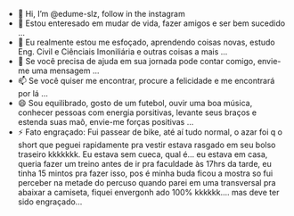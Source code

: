 - 👋 Hi, I’m @edume-slz, follow in the instagram
- 👀 Estou enteresado em mudar de vida, fazer amigos e ser bem sucedido ...
- 🌱 Eu realmente estou me esfoçado, aprendendo coisas novas, estudo Eng. Civil e Ciênciais Imoniliária e outras coisas a mais ...
- 💞️ Se você precisa de ajuda em sua jornada pode contar comigo, envie-me uma mensagem ...
- 📫 Se você quiser me encontrar, procure a felicidade e me encontrará por lá ...
- 😄 Sou equilibrado, gosto de um futebol, ouvir uma boa música, conhecer pessoas com energia porsitivas, levante seus braços e estenda suas maõ, envie-me forças positivas ...
- ⚡ Fato engraçado: Fui passear de bike, até aí tudo normal, o azar foi q o short que peguei rapidamente pra vestir estava rasgado em seu bolso traseiro kkkkkkk. Eu estava sem cueca, qual é... eu estava em casa, queria fazer um treino
      antes de ir pra faculdade às 17hrs da tarde, eu tinha 15 mintos pra fazer isso, pos é minha buda ficou a mostra so fui perceber na metade do percuso quando parei em uma transversal pra abaixar a camiseta, fiquei envergonh
      ado 100% kkkkkk.... mas deve ter sido engraçado...

<!---
edume-slz/edume-slz is a ✨ special ✨ repository because its `README.md` (this file) appears on your GitHub profile.
You can click the Preview link to take a look at your changes.
--->

